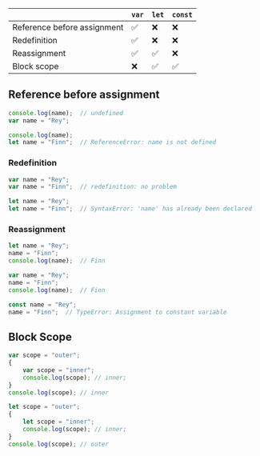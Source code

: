 | |`var`|`let`|`const`|
|-|-|-|-|
|Reference before assignment|:white_check_mark:|:x:|:x:|
|Redefinition|:white_check_mark:|:x:|:x:|
|Reassignment|:white_check_mark:|:white_check_mark:|:x:|
|Block scope|:x:|:white_check_mark:|:white_check_mark:|

## Reference before assignment

```js
console.log(name);  // undefined
var name = "Rey";
```

```js
console.log(name);
let name = "Finn";  // ReferenceError: name is not defined
```

### Redefinition

```js
var name = "Rey";
var name = "Finn";  // redefinition: no problem
```

```js
let name = "Rey";
let name = "Finn";  // SyntaxError: 'name' has already been declared
```

### Reassignment

```js
let name = "Rey";
name = "Finn";
console.log(name);  // Finn
```

```js
var name = "Rey";
name = "Finn";
console.log(name);  // Finn
```

```js
const name = "Rey";
name = "Finn";  // TypeError: Assignment to constant variable
```

## Block Scope

```js
var scope = "outer";
{
    var scope = "inner";
    console.log(scope); // inner;
}
console.log(scope); // inner
```

```js
let scope = "outer";
{
    let scope = "inner";
    console.log(scope); // inner;
}
console.log(scope); // outer
```